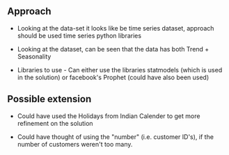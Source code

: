 ## Approach

* Looking at the data-set it looks like be time series dataset, approach should be used time series python libraries

* Looking at the dataset, can be seen that the data has both Trend + Seasonality

* Libraries to use - Can either use the libraries statmodels (which is used in the solution) or facebook's Prophet (could have also been used)

## Possible extension

* Could have used the Holidays from Indian Calender to get more refinement on the solution

* Could have thought of using the "number" (i.e. customer ID's), if the number of customers weren't too many.
